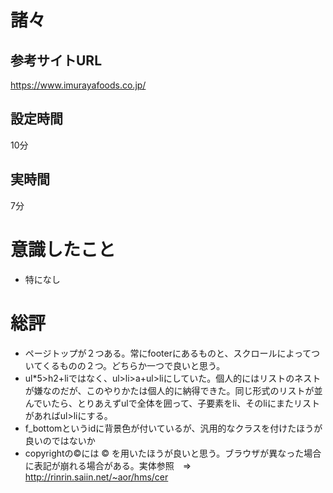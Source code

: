 # 諸々
## 参考サイトURL
https://www.imurayafoods.co.jp/

## 設定時間
10分
## 実時間
7分

# 意識したこと
- 特になし

# 総評
- ページトップが２つある。常にfooterにあるものと、スクロールによってついてくるものの２つ。どちらか一つで良いと思う。
- ul*5>h2+liではなく、ul>li>a+ul>liにしていた。個人的にはリストのネストが嫌なのだが、このやりかたは個人的に納得できた。同じ形式のリストが並んでいたら、とりあえずulで全体を囲って、子要素をli、そのliにまたリストがあればul>liにする。
- f_bottomというidに背景色が付いているが、汎用的なクラスを付けたほうが良いのではないか
- copyrightの©には &copy; を用いたほうが良いと思う。ブラウザが異なった場合に表記が崩れる場合がある。実体参照　=>　http://rinrin.saiin.net/~aor/hms/cer
